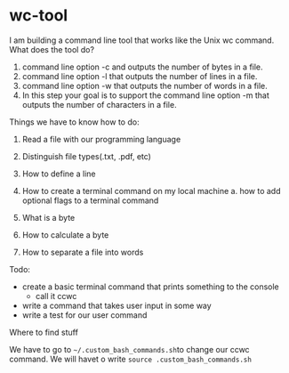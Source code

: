 # wc-tool

I am building a command line tool that works like the Unix wc command. What does the 
tool do?

1. command line option -c and outputs the number of bytes in a file.
2. command line option -l that outputs the number of lines in a file.
3. command line option -w that outputs the number of words in a file.
4. In this step your goal is to support the command line option -m that outputs the 
number of characters in a file.

Things we have to know how to do:

1. Read a file with our programming language
2. Distinguish file types(.txt, .pdf, etc)
3. How to define a line
4. How to create a terminal command on my local machine
    a. how to add optional flags to a terminal command


5. What is a byte
6. How to calculate a byte
7. How to separate a file into words

Todo:

- create a basic terminal command that prints something to the console
    - call it ccwc
- write a command that takes user input in some way
- write a test for our user command


Where to find stuff

We have to go to `~/.custom_bash_commands.sh`to change our ccwc command. We will havet o write `source .custom_bash_commands.sh`